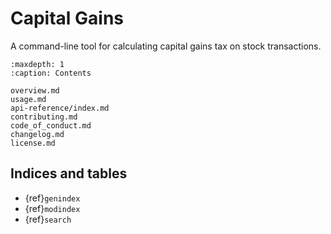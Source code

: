 # Capital Gains

A command-line tool for calculating capital gains tax on stock transactions.

```{toctree}
:maxdepth: 1
:caption: Contents

overview.md
usage.md
api-reference/index.md
contributing.md
code_of_conduct.md
changelog.md
license.md
```

## Indices and tables

* {ref}`genindex`
* {ref}`modindex`
* {ref}`search`
